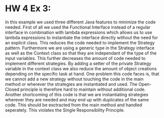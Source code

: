 # HW 4 Ex 3:
In this example we used three different Java features to minimize the code needed. First of all we used the Functional Interface instead of a regular interface in combination with lambda expressions which allows us to use lambda expressions to instantiate the interface directly without the need for an explicit class. This reduces the code needed to implement the Strategy pattern. Furthermore we are using a generic type in the Strategy interface as well as the Context class so that they are independant of the type of the input variables. This further decreases the amount of code needed to implement different strategies. By adding a setter of the private Strategy variable in the context class we also reduce the amount of object creations depending on the specific task at hand. One problem this code faces is, that we cannot add a new strategy without touching the code in the main method or wherever the strategies are instantiated and used. The Open-Closed principle is therefore hard to maintain without additional code. Another shortcoming of this code is that we are instantiating strategies wherever they are needed and may end up with duplicates of the same code. This should be exctracted from the main method and handled seperately. This violates the Single Responsibility Principle.